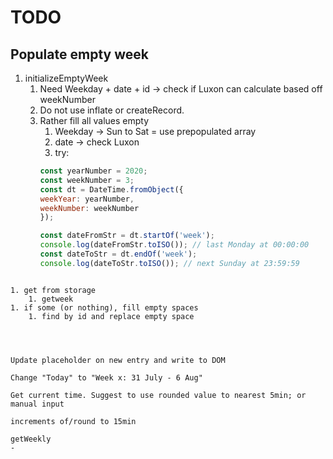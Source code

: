 # TODO

## Populate empty week
1. initializeEmptyWeek
    1. Need Weekday + date + id -> check if Luxon can calculate  based off weekNumber
    1. Do not use inflate or createRecord.
    1. Rather fill all values empty
        1. Weekday -> Sun to Sat = use prepopulated array
        1. date -> check Luxon
        1. try: 
        ```js        
        const yearNumber = 2020;
        const weekNumber = 3;
        const dt = DateTime.fromObject({
        weekYear: yearNumber,
        weekNumber: weekNumber
        });

        const dateFromStr = dt.startOf('week');
        console.log(dateFromStr.toISO()); // last Monday at 00:00:00
        const dateToStr = dt.endOf('week');
        console.log(dateToStr.toISO()); // next Sunday at 23:59:59
```

1. get from storage
    1. getweek
1. if some (or nothing), fill empty spaces
    1. find by id and replace empty space




Update placeholder on new entry and write to DOM

Change "Today" to "Week x: 31 July - 6 Aug"

Get current time. Suggest to use rounded value to nearest 5min; or manual input 

increments of/round to 15min

getWeekly
- 